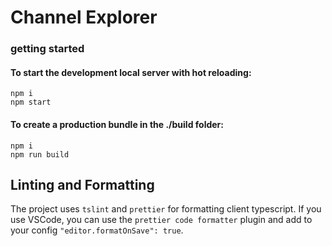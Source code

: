 # Channel Explorer

### getting started

#### To start the development local server with hot reloading:

```
npm i
npm start
```

#### To create a production bundle in the ./build folder:

```
npm i
npm run build
```

## Linting and Formatting

The project uses `tslint` and `prettier` for formatting client typescript. If you use VSCode, you can use the `prettier code formatter` plugin and add to your config `"editor.formatOnSave": true`.
